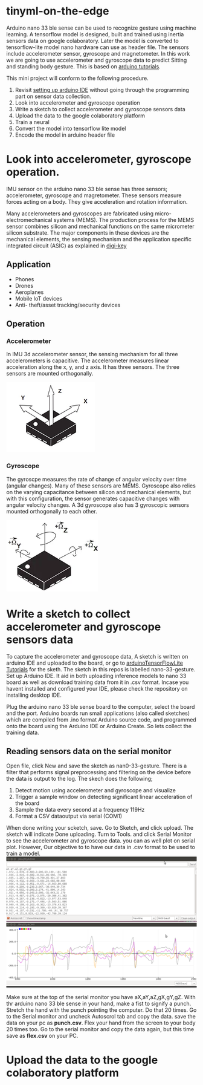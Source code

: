 # tinyml-on-the-edge
Arduino nano 33 ble sense can be used to recognize gesture using machine learning. A tensorflow model is designed, built and trained using inertia sensors data on google colaboratory. Later the model is converted to tensorflow-lite model nano hardware can use as header file. The sensors include accelerometer sensor, gyroscope and magnetometer. In this work we are going to use accelerometer and gyroscope data to predict Sitting and standing body gesture. This is based on [arduino tutorials](https://github.com/arduino/ArduinoTensorFlowLiteTutorials).

This mini project will conform to the following procedure.
1. Revisit [setting up arduino IDE](https://github.com/billiyz/nano-33-ble-sense) without going through the programming part on sensor data collection.
2. Look into accelerometer and gyroscope operation
3. Write a sketch to collect accelerometer and gyroscope sensors data
4. Upload the data to the google colaboratory platform
5. Train a neural
6. Convert the model into tensorflow lite model
7. Encode the model in arduino header file

# Look into accelerometer, gyroscope operation.
IMU sensor on the arduino nano 33 ble sense has three sensors; accelerometer, gyroscope and magretometer. These sensors measure forces acting on a body. They give acceleration and rotation information. 

Many accelerometers and gyroscopes are fabricated using micro-electromechanical systems (MEMS). The production process for the MEMS sensor combines silicon and mechanical functions on the same micrometer silicon substrate. The major components in these devices are the mechanical elements, the sensing mechanism and the application specific integrated circuit (ASIC) as explained in [digi-key](https://www.digikey.com/en/articles/techzone/2018/jan/apply-sensor-fusion-to-accelerometers-and-gyroscopes)


## Application
* Phones
* Drones
* Aeroplanes
* Mobile IoT devices
* Anti- theft/asset tracking/security devices

## Operation 


### Accelerometer
In IMU 3d accelerometer sensor, the sensing mechanism for all three accelerometers is capacitive. The accelerometer measures linear acceleration along the x, y, and z axis. It has three sensors. The three sensors are mounted orthogonally. 

![photo 1](images/3d-accelerometer.png)

### Gyroscope
The gyroscpe measures the rate of change of angular velocity over time (angular changes). Many of these sensors are MEMS. Gyroscope also relies on the varying capacitance between silicon and mechanical elements, but with this configuration, the sensor generates capacitive changes with angular velocity changes. A 3d gyroscope also has 3 gyroscopic sensors mounted orthogonally to each other.

![photo 2](images/gyroscope.png)
# Write a sketch to collect accelerometer and gyroscope sensors data
To capture the accelerometer and gyroscope data, A sketch is written on arduino IDE and uploaded to the board, or go to [arduinoTensorFlowLite Tutorials](https://github.com/arduino/ArduinoTensorFlowLiteTutorials) for the sketh. The sketch in this repos is labelled nano-33-gesture. Set up Arduino IDE. It aid in both uploading inference models to nano 33 board as well as download training data from it in .csv format. Incase you havent installed and configured your IDE, please check the repository on installing desktop IDE.

Plug the arduino nano 33 ble sense board to the computer, select the board and the port. Arduino boards run small applications (also called sketches) which are compiled from .ino format Arduino source code, and programmed onto the board using the Arduino IDE or Arduino Create. So lets collect the training data.

## Reading sensors data on the serial monitor
Open file, click New and save the sketch as nan0-33-gesture. There is a filter that performs signal preprocessing and filtering on the device before the data is output to the log. The skech does the following;

1. Detect motion using accelerometer and gyroscope and visualize
2. Trigger a sample window on detecting significant linear acceleration of the board
3. Sample the data every second at a frequency 119Hz
4. Format a CSV dataoutput via serial (COM1)

When done writing your scketch, save. Go to Sketch, and click upload. The sketch will indicate Done uploading. Turn to Tools. and click Serial Monitor to see the accelerometer and gyroscope data. you can as well plot on serial plot. However, Our objective to to have our data in .csv format to be used to train a model.
![photo 3](images/serial-data.png) ![photo 4](images/plot.png)

Make sure at the top of the serial monitor you have aX,aY,aZ,gX,gY,gZ. With thr arduino nano 33 ble sense in your hand, make a fist to signify a punch. Stretch the hand with the punch pointing the computer. Do that 20 times. Go to the Serial monitor and uncheck Autoscrol tab and copy the data. save the data on your pc as **punch.csv**. Flex your hand from the screen to your body 20 times too. Go to the serial monitor and copy the data again, but this time save as **flex.csv** on your PC.

# Upload the data to the google colaboratory platform
















